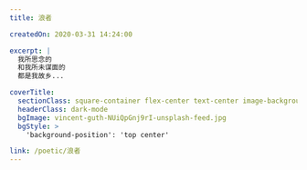 ```yaml
---
title: 浪者

createdOn: 2020-03-31 14:24:00

excerpt: |
  我所思念的
  和我所未谋面的
  都是我故乡...

coverTitle:
  sectionClass: square-container flex-center text-center image-background
  headerClass: dark-mode
  bgImage: vincent-guth-NUiQpGnj9rI-unsplash-feed.jpg
  bgStyle: >
    'background-position': 'top center'

link: /poetic/浪者
---
```


